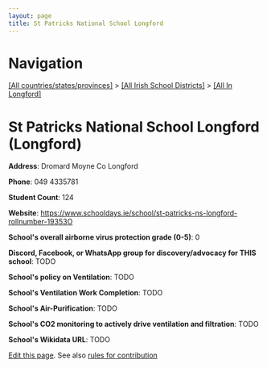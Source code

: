 ```yaml
---
layout: page
title: St Patricks National School Longford
---
```

# Navigation

[[All countries/states/provinces]](../../..) > [[All Irish School Districts]](../..) > [[All In Longford]](..)

# St Patricks National School Longford (Longford)

**Address**: Dromard Moyne Co Longford

**Phone**: 049 4335781

**Student Count**: 124

**Website**: <https://www.schooldays.ie/school/st-patricks-ns-longford-rollnumber-19353O>

**School's overall airborne virus protection grade (0-5)**: 0

**Discord, Facebook, or WhatsApp group for discovery/advocacy for THIS school**: TODO

**School's policy on Ventilation**: TODO

**School's Ventilation Work Completion**: TODO

**School's Air-Purification**: TODO

**School's CO2 monitoring to actively drive ventilation and filtration**: TODO

**School's Wikidata URL**: TODO


[Edit this page](https://github.com/ventilate-schools/Ireland/edit/main/./Longford/St_Patricks_National_School_Longford.md). See also [rules for contribution](../../../contribution-rules/)